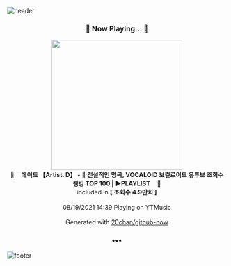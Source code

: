 ![header](https://capsule-render.vercel.app/api?type=wave&height=170&section=header&text=Hi.%20I'm%20SHIFT&fontColor=090707&fontAlignX=45&fontAlignY=65&fontSize=100)

<h3 align="center">🎵 Now Playing... 🎵</h3>
<p align="center">
  <a href="https://music.youtube.com/watch?v=qhQSEdJ0N80">
    <img width="300" src="https://i.ytimg.com/vi/qhQSEdJ0N80/sddefault.jpg?sqp=-oaymwEWCJADEOEBIAQqCghqEJQEGHgg6AJIWg&rs">
  </a>
  <br>
  🎵&nbsp&nbsp&nbsp <b>에이드 【Artist. D】 - 💽 전설적인 명곡, VOCALOID 보컬로이드 유튜브 조회수 랭킹 TOP 100 | ▶PLAYLIST</b> &nbsp&nbsp&nbsp🎵
  <br>
  included in <b>[ 조회수 4.9만회 ]</b>
  
  <br />
  <br />
  08/19/2021 14:39 Playing on YTMusic
  <br />
  <br />
  Generated with <a href="https://github.com/20chan/github-now">20chan/github-now</a>
</p>

<h3 align="center">•••</h3>

![footer](https://capsule-render.vercel.app/api?type=wave&height=150&section=footer)
